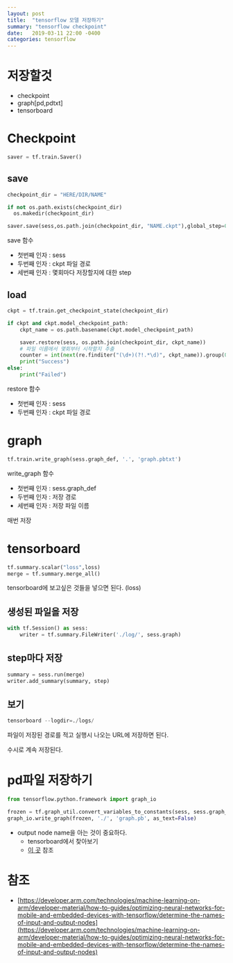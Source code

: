 ```yaml
---
layout: post
title:  "tensorflow 모델 저장하기"
summary: "tensorflow checkpoint"
date:   2019-03-11 22:00 -0400
categories: tensorflow
---
```


# 저장할것
- checkpoint
- graph[pd,pdtxt]
- tensorboard

# Checkpoint

```python
saver = tf.train.Saver()
```

## save

```python
checkpoint_dir = "HERE/DIR/NAME"

if not os.path.exists(checkpoint_dir)
  os.makedir(checkpoint_dir)

saver.save(sess,os.path.join(checkpoint_dir, "NAME.ckpt"),global_step=0)
```

save 함수

- 첫번째 인자 : sess
- 두번째 인자 : ckpt 파일 경로
- 세번째 인자 : 몇회마다 저장할지에 대한 step

## load
```python
ckpt = tf.train.get_checkpoint_state(checkpoint_dir)

if ckpt and ckpt.model_checkpoint_path:
    ckpt_name = os.path.basename(ckpt.model_checkpoint_path)

    saver.restore(sess, os.path.join(checkpoint_dir, ckpt_name))
    # 파일 이름에서 몇회부터 시작할지 추출
    counter = int(next(re.finditer("(\d+)(?!.*\d)", ckpt_name)).group(0))
    print("Success")
else:
    print("Failed")
```

restore 함수

- 첫번째 인자 : sess
- 두번째 인자 : ckpt 파일 경로

# graph

```python
tf.train.write_graph(sess.graph_def, '.', 'graph.pbtxt')
```

write_graph 함수

- 첫번째 인자 : sess.graph_def
- 두번째 인자 : 저장 경로
- 세번째 인자 : 저장 파일 이름

매번 저장

# tensorboard

```python
tf.summary.scalar("loss",loss)
merge = tf.summary.merge_all()
```

tensorboard에 보고싶은 것들을 넣으면 된다. (loss)

## 생성된 파일을 저장

```python
with tf.Session() as sess:
    writer = tf.summary.FileWriter('./log/', sess.graph)
```

## step마다 저장

```python
summary = sess.run(merge)
writer.add_summary(summary, step)
```

## 보기

```python
tensorboard --logdir=./logs/
```

파일이 저장된 경로를 적고 실행시 나오는 URL에 저장하면 된다.

수시로 계속 저장된다.

# pd파일 저장하기

```python
from tensorflow.python.framework import graph_io

frozen = tf.graph_util.convert_variables_to_constants(sess, sess.graph_def, ["output_node_name"])
graph_io.write_graph(frozen, './', 'graph.pb', as_text=False)
```

- output node name을 아는 것이 중요하다.
  + tensorboard에서 찾아보기
  + [이 곳]([https://developer.arm.com/technologies/machine-learning-on-arm/developer-material/how-to-guides/optimizing-neural-networks-for-mobile-and-embedded-devices-with-tensorflow/determine-the-names-of-input-and-output-nodes](https://developer.arm.com/technologies/machine-learning-on-arm/developer-material/how-to-guides/optimizing-neural-networks-for-mobile-and-embedded-devices-with-tensorflow/determine-the-names-of-input-and-output-nodes)) 참조

# 참조
- [https://developer.arm.com/technologies/machine-learning-on-arm/developer-material/how-to-guides/optimizing-neural-networks-for-mobile-and-embedded-devices-with-tensorflow/determine-the-names-of-input-and-output-nodes](https://developer.arm.com/technologies/machine-learning-on-arm/developer-material/how-to-guides/optimizing-neural-networks-for-mobile-and-embedded-devices-with-tensorflow/determine-the-names-of-input-and-output-nodes)
